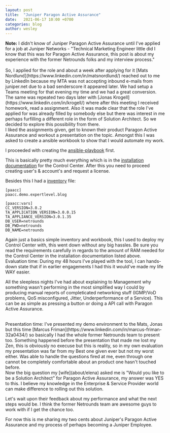 ```yaml
---
layout: post
title:  "Juniper Paragon Active Assurance"
date:   2021-06-17 10:00 +0700
categories: blog
author: wesley
---
```


<div markdown="span" class="alert alert-info" role="alert"><i class="fa fa-info-circle"></i> <b>Note:</b> I didn't know of Juniper Paragon Active Assurance until I've applied for a job at Juniper Networks - "Technical Marketing Engineer little did I know that this was for Paragon Active Assurance, this post is about my experience with the former Netrounds folks and my interview process."</div>
<br>
So, I applied for the role and about a week after applying for it [Mats Nordlund](https://www.linkedin.com/in/matsnordlund/) reached out to me by LinkedIn because my MTA was not accepting inbound e-mails from juniper.net due to a bad senderscore it appeared later. We had setup a Teams meeting for that evening my time and we had a great conversion. The same was repeated two days later with [Jonas Krogell](https://www.linkedin.com/in/krogell/) where after this meeting I received homework, read a assignment. Also it was made clear that the role I've applied for was already filled by somebody else but there was interest in me perhaps furfilling a different role in the form of Solution Architect. So we decided to explore this possibility from there.
<br>
I liked the assignments given, get to known their product Paragon Active Assurance and workout a presentation on the topic. Amongst this I was asked to create a ansible workbook to show that I would automate my work.

I proceeded with creating the [ansible-playbook](https://github.com/ExpertLevel/automation-examples/blob/main/ansible/Juniper/Paragon/Active-Assurance/install-paacc-ansible.yml) first.

This is basically pretty much everything which is in the [installation documentation](https://www.juniper.net/documentation/us/en/software/active-assurance3.0.0/paa-install/index.html) for the Control Center. After this you need to proceed creating user's & account's and request a license.

Besides this I had a [inventory](https://github.com/ExpertLevel/automation-examples/blob/main/ansible/Juniper/Paragon/Active-Assurance/hosts) file:
```
[paacc]
paacc.demo.expertlevel.blog

[paacc:vars]
CC_VERSION=3.0.2
TA_APPLICATION_VERSION=3.0.0.15
TA_APPLIANCE_VERSION=3.0.1.35
DB_USER=netrounds
DB_PWD=netrounds
DB_NAME=netrounds
```
Again just a basics simple inventory and workbook, this I used to deploy my Control Center with, this went down without any big hassles. Be sure you read the requirements carefully in regards to the amount of RAM needed for the Control Center in the installation documentation listed above.
<br>
Evaluation time:
During my 48 hours I've played with the tool, I can hands-down state that if in earlier engagements I had this it would've made my life WAY easier.

All the sleepless nights I've had about explaining to Management why something wasn't performing in the most simplified way I could by producing manual reports of completicated networking stuff (IGMP/VoD problems, QoS misconfigured, Jitter, Underperformance of a Service). This can be as simple as pressing a button or doing a API call with Paragon Active Assurance.

<br>
Presentation time:
I've presented my demo environment to the Mats, Jonas but this time [Marcus Friman](https://www.linkedin.com/in/marcus-friman-32a0434/) so basically I had the whole former Netrounds team to present too. Something happened before the presentation that made me lost my Zen, this is obviously no execuse but this is reality, so in my own evaluation my presentation was far from my Best one given ever but not my worst either.
Was able to handle the questions fired at me, even through one cannot be completely comfortable about an product one hasn't touched before.
<br>
Now the big question my [wife](about/elena) asked me is "Would you like to be a Solution Architect" for Paragon Active Assurance, my answer was YES to this. I believe my knowledge in the Enterprise & Service Provider world can make difference to rolling out this solution. 

Let's wait upon their feedback about my performance and what the next steps would be. I think the former Netrounds team are awesome guys to work with if I get the chance too.

For now this is me sharing my two cents about Juniper's Paragon Active Assurance and my process of perhaps becoming a Juniper Employee.
